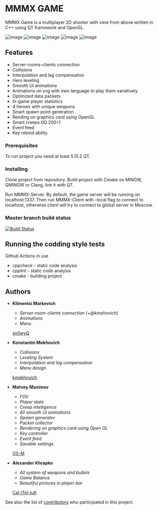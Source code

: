 # MMMX GAME

MMMX Game is a multiplayer 2D shooter with view from above written in C++ using QT framework and OpenGL.
<br>

![image](https://user-images.githubusercontent.com/45922618/119581911-3845ab00-bdcc-11eb-9c24-4cb20e41550f.png)
![image](https://user-images.githubusercontent.com/45922618/119588524-aba1e980-bdd9-11eb-9e44-046bbc16c0e6.png)
![image](https://user-images.githubusercontent.com/45922618/119588561-bceaf600-bdd9-11eb-9cda-895c77514632.png)
![image](https://user-images.githubusercontent.com/45922618/119588585-c7a58b00-bdd9-11eb-9bc1-7a1cca4d8c6c.png)
![image](https://user-images.githubusercontent.com/45922618/119588606-d2602000-bdd9-11eb-9e8e-18d45bc94532.png)

 
## Features

- Server-rooms-clients connection
- Collisions
- Interpolation and lag compensation
- Hero leveling
- Smooth UI animations
- Animations on svg with own language to play them variatively
- Optimized data packets
- In-game player statistics
- 4 heroes with unique weapons
- Smart spawn point generation
- Rending on graphics card using OpenGL
- Smart creeps (IQ 200+)
- Event feed
- Key rebind ability

### Prerequisites

To run project you need at least 5.15.2 QT.

### Installing

Clone project from repository. Build project with Cmake on MINGW, QMINGW or Clang, link it with QT.

Run MMMX-Server. By default, the game server will be running on localhost:1337.
Then run MMMX-Client with -local flag to connect to localhost, otherwise client will try to connect to global server in Moscow.

### Master branch build status
[![Build Status](https://github.com/sn0wyQ/MMMX/actions/workflows/ci.yml/badge.svg?branch=master)](https://github.com/sn0wyQ/MMMX/actions/workflows/ci.yml)

## Running the codding style tests

Github Actions in use 
- cppcheck - static code analysis
- cpplint - static code analysis
- cmake - building project

## Authors

* **Klimentsi Markevich**
    - *Server-room-clients connection (+@kmehovich)*
    - *Animations*
    - *Menu*

    [sn0wyQ](https://github.com/sn0wyQ)
* **Konstantin Mekhovich** 
    - *Collisions*
    - *Leveling System*
    - *Interpolation and lag compensation*
    - *Menu design*
    
    [kmekhovich](https://github.com/kmekhovich)
* **Matvey Maximov** 
    - *FOV*
    - *Player stats*
    - *Creep intelligence*
    - *All smooth UI animations*
    - *Spawn generator*
    - *Packet collector*
    - *Rendering on graphics card using Open GL*
    - *Key controller*
    - *Event feed*
    - *Savable settings*

    [OS-M](https://github.com/OS-M)
* **Alexander Khrapko** 
    - *All system of weapons and bullets*
    - *Game Balance*
    - *Beautiful pictures in player bar*

    [Cal-lTel-luK](https://github.com/Cal-lTel-luK)

See also the list of [contributors](https://github.com/sn0wyQ/MMMX/contributors) who participated in this project.
